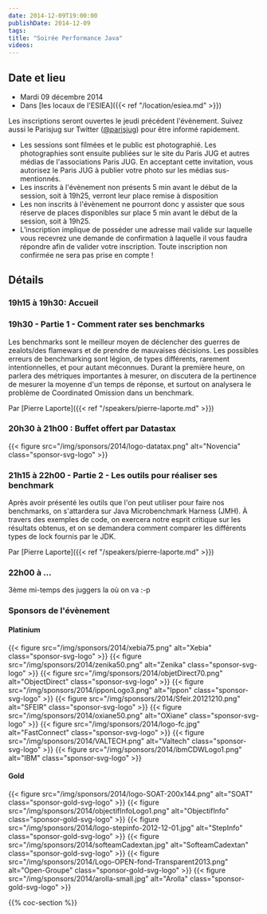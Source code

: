 ```yaml
---
date: 2014-12-09T19:00:00
publishDate: 2014-12-09
tags:
title: "Soirée Performance Java"
videos:
---
```


## Date et lieu

- Mardi 09 décembre 2014
- Dans [les locaux de l'ESIEA]({{< ref "/location/esiea.md" >}})

Les inscriptions seront ouvertes le jeudi précédent l'évènement. Suivez aussi le Parisjug sur Twitter ([@parisjug](https://twitter.com/parisjug)) pour être informé rapidement.
- Les sessions sont filmées et le public est photographié. Les photographies sont ensuite publiées sur le site du Paris JUG et autres médias de l'associations Paris JUG. En acceptant cette invitation, vous autorisez le Paris JUG à publier votre photo sur les médias sus-mentionnés.
- Les inscrits à l'évènement non présents 5 min avant le début de la session, soit à 19h25, verront leur place remise à disposition
- Les non inscrits à l'évènement ne pourront donc y assister que sous réserve de places disponibles sur place 5 min avant le début de la session, soit à 19h25.
- L’inscription implique de posséder une adresse mail valide sur laquelle vous recevrez une demande de confirmation à laquelle il vous faudra répondre afin de valider votre inscription. Toute inscription non confirmée ne sera pas prise en compte !


## Détails

### 19h15 à 19h30: Accueil

### 19h30 - Partie 1 - Comment rater ses benchmarks

Les benchmarks sont le meilleur moyen de déclencher des guerres de zealots/des flamewars et de prendre de mauvaises décisions. Les possibles erreurs de benchmarking sont légion, de types différents, rarement intentionnelles, et pour autant méconnues. Durant la première heure, on parlera des métriques importantes à mesurer, on discutera de la pertinence de mesurer la moyenne d'un temps de réponse, et surtout on analysera le problème de Coordinated Omission dans un benchmark.

Par [Pierre Laporte]({{< ref "/speakers/pierre-laporte.md" >}})

### 20h30 à 21h00 : Buffet offert par Datastax

{{< figure src="/img/sponsors/2014/logo-datatax.png" alt="Novencia" class="sponsor-svg-logo" >}}

### 21h15 à 22h00 - Partie 2 - Les outils pour réaliser ses benchmark

Après avoir présenté les outils que l'on peut utiliser pour faire nos benchmarks, on s'attardera sur Java Microbenchmark Harness (JMH). À travers des exemples de code, on exercera notre esprit critique sur les résultats obtenus, et on se demandera comment comparer les différents types de lock fournis par le JDK.

Par [Pierre Laporte]({{< ref "/speakers/pierre-laporte.md" >}})

### 22h00 à ...

3ème mi-temps des juggers la où on va :-p


### Sponsors de l'évènement

#### Platinium

{{< figure src="/img/sponsors/2014/xebia75.png" alt="Xebia" class="sponsor-svg-logo" >}}
{{< figure src="/img/sponsors/2014/zenika50.png" alt="Zenika" class="sponsor-svg-logo" >}}
{{< figure src="/img/sponsors/2014/objetDirect70.png" alt="ObjectDirect" class="sponsor-svg-logo" >}}
{{< figure src="/img/sponsors/2014/ipponLogo3.png" alt="Ippon" class="sponsor-svg-logo" >}}
{{< figure src="/img/sponsors/2014/Sfeir.20121210.png" alt="SFEIR" class="sponsor-svg-logo" >}}
{{< figure src="/img/sponsors/2014/oxiane50.png" alt="OXiane" class="sponsor-svg-logo" >}}
{{< figure src="/img/sponsors/2014/logo-fc.jpg" alt="FastConnect" class="sponsor-svg-logo" >}}
{{< figure src="/img/sponsors/2014/VALTECH.png" alt="Valtech" class="sponsor-svg-logo" >}}
{{< figure src="/img/sponsors/2014/ibmCDWLogo1.png" alt="IBM" class="sponsor-svg-logo" >}}


#### Gold

{{< figure src="/img/sponsors/2014/logo-SOAT-200x144.png" alt="SOAT" class="sponsor-gold-svg-logo" >}}
{{< figure src="/img/sponsors/2014/objectifInfoLogo1.png" alt="ObjectifInfo" class="sponsor-gold-svg-logo" >}}
{{< figure src="/img/sponsors/2014/logo-stepinfo-2012-12-01.jpg" alt="StepInfo" class="sponsor-gold-svg-logo" >}}
{{< figure src="/img/sponsors/2014/softeamCadextan.jpg" alt="SofteamCadextan" class="sponsor-gold-svg-logo" >}}
{{< figure src="/img/sponsors/2014/Logo-OPEN-fond-Transparent2013.png" alt="Open-Groupe" class="sponsor-gold-svg-logo" >}}
{{< figure src="/img/sponsors/2014/arolla-small.jpg" alt="Arolla" class="sponsor-gold-svg-logo" >}}

{{% coc-section %}}
